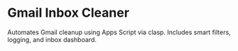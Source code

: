 # Gmail Inbox Cleaner

Automates Gmail cleanup using Apps Script via clasp. Includes smart filters, logging, and inbox dashboard.
